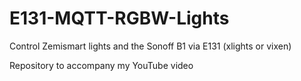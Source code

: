 # E131-MQTT-RGBW-Lights
Control Zemismart lights and the Sonoff B1 via E131 (xlights or vixen)

Repository to accompany my YouTube video
